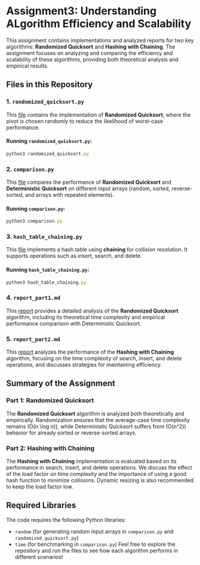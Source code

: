 # Assignment3: Understanding ALgorithm Efficiency and Scalability
This assignment contains implementations and analyzed reports for two key algorithms: **Randomized Quicksort** and **Hashing with Chaining**. The assignment focuses on analyzing and comparing the efficiency and scalability of these algorithms, providing both theoretical analysis and empirical results.

## Files in this Repository

### 1. `randomized_quicksort.py`
This [file](randomized_quicksort.py) contains the implementation of **Randomized Quicksort**, where the pivot is chosen randomly to reduce the likelihood of worst-case performance.

#### Running `randomized_quicksort.py`:
```ruby
python3 randomized_quicksort.py
```


### 2. `comparison.py`
This [file](./comparison.py) compares the performance of **Randomized Quicksort** and **Deterministic Quicksort** on different input arrays (random, sorted, reverse-sorted, and arrays with repeated elements).

#### Running `comparison.py`:
```ruby
python3 comparison.py
```

### 3. `hash_table_chaining.py`
This [file](hash_table_chaining.py) implements a hash table using **chaining** for collision resolution. It supports operations such as insert, search, and delete.

#### Running `hash_table_chaining.py`:
```ruby
python3 hash_table_chaining.py
```

### 4. `report_part1.md`
This [report](report_part1.md) provides a detailed analysis of the **Randomized Quicksort** algorithm, including its theoretical time complexity and empirical performance comparison with Deterministic Quicksort.


### 5. `report_part2.md`
This [report](report_part2.md) analyzes the performance of the **Hashing with Chaining** algorithm, focusing on the time complexity of search, insert, and delete operations, and discusses strategies for maintaining efficiency.

## Summary of the Assignment

### Part 1: Randomized Quicksort
The **Randomized Quicksort** algorithm is analyzed both theoretically and empirically. Randomization ensures that the average-case time complexity remains \(O(n \log n)\), while Deterministic Quicksort suffers from \(O(n^2)\) behavior for already sorted or reverse-sorted arrays.

### Part 2: Hashing with Chaining
The **Hashing with Chaining** implementation is evaluated based on its performance in search, insert, and delete operations. We discuss the effect of the load factor on time complexity and the importance of using a good hash function to minimize collisions. Dynamic resizing is also recommended to keep the load factor low.

## Required Libraries
The code requires the following Python libraries:
- `random` (for generating random input arrays in `comparison.py` and `randomized_quicksort.py`)
- `time` (for benchmarking in `comparison.py`)
Feel free to explore the repository and run the files to see how each algorithm performs in different scenarios!